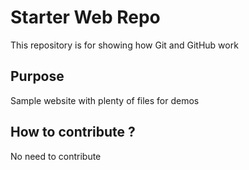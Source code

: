 # Starter Web Repo

This repository is for showing how Git and GitHub work

## Purpose

Sample website with plenty of files for demos

## How to contribute ?

No need to contribute